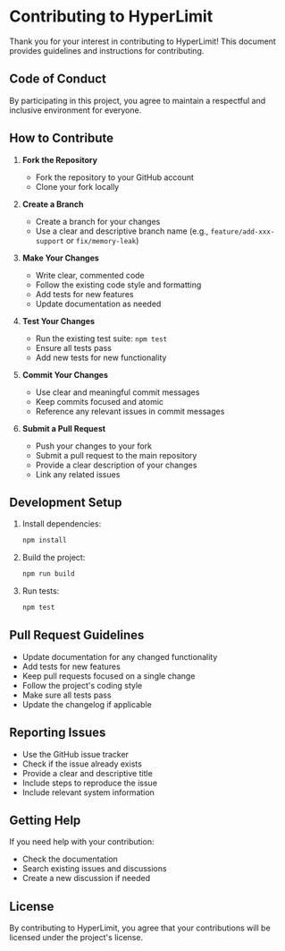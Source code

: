 # Contributing to HyperLimit

Thank you for your interest in contributing to HyperLimit! This document provides guidelines and instructions for contributing.

## Code of Conduct

By participating in this project, you agree to maintain a respectful and inclusive environment for everyone.

## How to Contribute

1. **Fork the Repository**
   - Fork the repository to your GitHub account
   - Clone your fork locally

2. **Create a Branch**
   - Create a branch for your changes
   - Use a clear and descriptive branch name (e.g., `feature/add-xxx-support` or `fix/memory-leak`)

3. **Make Your Changes**
   - Write clear, commented code
   - Follow the existing code style and formatting
   - Add tests for new features
   - Update documentation as needed

4. **Test Your Changes**
   - Run the existing test suite: `npm test`
   - Ensure all tests pass
   - Add new tests for new functionality

5. **Commit Your Changes**
   - Use clear and meaningful commit messages
   - Keep commits focused and atomic
   - Reference any relevant issues in commit messages

6. **Submit a Pull Request**
   - Push your changes to your fork
   - Submit a pull request to the main repository
   - Provide a clear description of your changes
   - Link any related issues

## Development Setup

1. Install dependencies:
   ```bash
   npm install
   ```

2. Build the project:
   ```bash
   npm run build
   ```

3. Run tests:
   ```bash
   npm test
   ```

## Pull Request Guidelines

- Update documentation for any changed functionality
- Add tests for new features
- Keep pull requests focused on a single change
- Follow the project's coding style
- Make sure all tests pass
- Update the changelog if applicable

## Reporting Issues

- Use the GitHub issue tracker
- Check if the issue already exists
- Provide a clear and descriptive title
- Include steps to reproduce the issue
- Include relevant system information

## Getting Help

If you need help with your contribution:
- Check the documentation
- Search existing issues and discussions
- Create a new discussion if needed

## License

By contributing to HyperLimit, you agree that your contributions will be licensed under the project's license. 